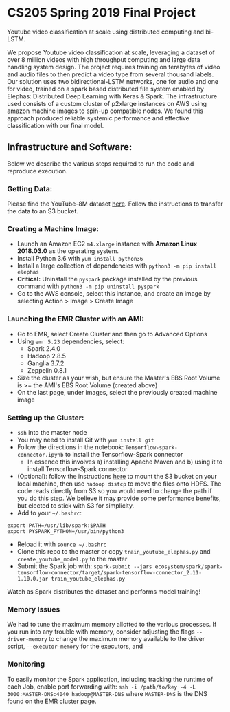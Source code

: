 # CS205 Spring 2019 Final Project
Youtube video classification at scale using distributed computing and bi-LSTM.

We propose Youtube video classification at scale, leveraging a dataset of over 8 million videos with high throughput computing and large data handling system design.  The project requires training on terabytes of video and audio files to then predict a video type from several thousand labels.  Our solution uses two bidirectional-LSTM networks, one for audio and one for video, trained on a spark based distributed file system enabled by Elephas: Distributed Deep Learning with Keras & Spark.  The infrastructure used consists of a custom cluster of p2xlarge instances on AWS using amazon machine images to spin-up compatible nodes.  We found this approach produced reliable systemic performance and effective classification with our final model.


## Infrastructure and Software:

Below we describe the various steps required to run the code and reproduce execution.

### Getting Data:

Please find the YouTube-8M dataset [here](https://research.google.com/youtube8m/download.html). Follow the instructions to transfer the data to an S3 bucket.

### Creating a Machine Image:

- Launch an Amazon EC2 `m4.xlarge` instance with **Amazon Linux 2018.03.0** as the operating system.
- Install Python 3.6 with `yum install python36`
- Install a large collection of dependencies with `python3 -m pip install elephas`
- **Critical:** Uninstall the `pyspark` package installed by the previous command with `python3 -m pip uninstall pyspark`
- Go to the AWS console, select this instance, and create an image by selecting Action > Image > Create Image

### Launching the EMR Cluster with an AMI:

- Go to EMR, select Create Cluster and then go to Advanced Options
- Using `emr 5.23` dependencies, select:
  - Spark 2.4.0 
  - Hadoop 2.8.5
  - Ganglia 3.7.2
  - Zeppelin 0.8.1
- Size the cluster as your wish, but ensure the Master's EBS Root Volume is >= the AMI's EBS Root Volume (created above)
- On the last page, under images, select the previously created machine image

### Setting up the Cluster:

- `ssh` into the master node
- You may need to install Git with `yum install git`
- Follow the directions in the notebook: `Tensorflow-spark-connector.ipynb` to install the Tensorflow-Spark connector
  - In essence this involves a) installing Apache Maven and b) using it to install Tensorflow-Spark connector
- (Optional): follow the instructions [here](https://cloudkul.com/blog/mounting-s3-bucket-linux-ec2-instance/) to mount the S3 bucket on your local machine, then use `hadoop distcp` to move the files onto HDFS. The code reads directly from S3 so you would need to change the path if you do this step. We believe it may provide some performance benefits, but elected to stick with S3 for simplicity.
- Add to your `~/.bashrc`: 
```
export PATH=/usr/lib/spark:$PATH
export PYSPARK_PYTHON=/usr/bin/python3
```
- Reload it with `source ~/.bashrc`
- Clone this repo to the master or copy `train_youtube_elephas.py` and `create_youtube_model.py` to the master
- Submit the Spark job with: `spark-submit --jars ecosystem/spark/spark-tensorflow-connector/target/spark-tensorflow-connector_2.11-1.10.0.jar train_youtube_elephas.py`

Watch as Spark distributes the dataset and performs model training!

### Memory Issues

We had to tune the maximum memory allotted to the various processes. If you run into any trouble with memory, consider adjusting the flags `--driver-memory` to change the maximum memory available to the driver script, `--executor-memory` for the executors, and `--`

### Monitoring

To easily monitor the Spark application, including tracking the runtime of each Job, enable port forwarding with:
`ssh -i /path/to/key -4 -L 3000:MASTER-DNS:4040 hadoop@MASTER-DNS`
where `MASTER-DNS` is the DNS found on the EMR cluster page.

